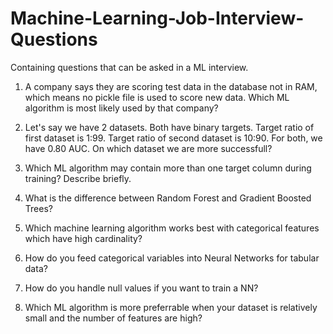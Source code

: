 # Machine-Learning-Job-Interview-Questions
Containing questions that can be asked in a ML interview.

1) A company says they are scoring test data in the database not in RAM, which means no pickle file is used to score new data. Which ML algorithm is most likely used by that company?

2) Let's say we have 2 datasets. Both have binary targets. Target ratio of first dataset is 1:99. Target ratio of second dataset is 10:90. For both, we have 0.80 AUC. On which dataset we are more successfull?

3) Which ML algorithm may contain more than one target column during training? Describe briefly.

4) What is the difference between Random Forest and Gradient Boosted Trees?

5) Which machine learning algorithm works best with categorical features which have high cardinality?

6) How do you feed categorical variables into Neural Networks for tabular data?

7) How do you handle null values if you want to train a NN?

8) Which ML algorithm is more preferrable when your dataset is relatively small and the number of features are high?
